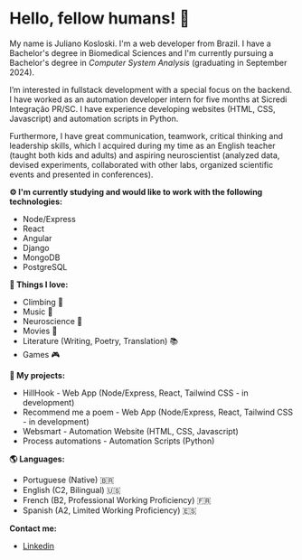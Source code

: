 # Hello, fellow humans! 🦎 

My name is Juliano Kosloski. I'm a web developer from Brazil. I have a Bachelor's degree in Biomedical Sciences and I'm currently pursuing a Bachelor's degree in *Computer System Analysis* (graduating in September 2024).

I’m interested in fullstack development with a special focus on the backend. I have worked as an automation developer intern for five months at Sicredi Integração PR/SC. I have experience developing websites (HTML, CSS, Javascript) and automation scripts in Python.

Furthermore, I have great communication, teamwork, critical thinking and leadership skills, which I acquired during my time as an English teacher (taught both kids and adults) and aspiring neuroscientist (analyzed data, devised experiments, collaborated with other labs, organized scientific events and presented in conferences).

**⚙️ I'm currently studying and would like to work with the following technologies:**

  - Node/Express
  - React
  - Angular
  - Django
  - MongoDB
  - PostgreSQL

**🖤 Things I love:**

  - Climbing 🧗
  - Music 🎹
  - Neuroscience 🧠
  - Movies 🎥
  - Literature (Writing, Poetry, Translation) 📚
  - Games 🎮
  
**🦕 My projects:**   
  - HillHook - Web App (Node/Express, React, Tailwind CSS - in development)
  - Recommend me a poem - Web App (Node/Express, React, Tailwind CSS - in development)
  - Websmart - Automation Website (HTML, CSS, Javascript)
  - Process automations - Automation Scripts (Python)

**🌎 Languages:**
  - Portuguese (Native) 🇧🇷
  - English (C2, Bilingual) 🇺🇸
  - French (B2, Professional Working Proficiency) 🇫🇷
  - Spanish (A2, Limited Working Proficiency) 🇪🇸

**Contact me:**

- [Linkedin](https://www.linkedin.com/in/julianokosloski)


